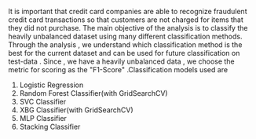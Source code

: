 It is important that credit card companies are able to recognize fraudulent credit card transactions so that customers are not charged for items that they did not purchase. The main objective of the analysis is to classify the heavily unbalanced dataset using many different classification methods. Through the analysis , we understand which classification method is the best for the current dataset and can be used for future classification on test-data . Since , we have a heavily unbalanced data , we choose the metric for scoring as the "F1-Score" .Classification models used are 
1.	Logistic Regression
2.	Random Forest Classifier(with GridSearchCV)
3.	SVC Classifier
4.	XBG Classifier(with GridSearchCV)
5.	MLP Classifier
6.	Stacking Classifier
